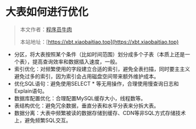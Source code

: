 # 大表如何进行优化

> 本文作者：[程序员牛肉](https://github.com/luoye6)
>
> 本站地址：[https://xbt.xiaobaitiao.top](https://xbt.xiaobaitiao.top)

- 分区，将大表按照某个条件（比如时间范围）划分成多个子表（本质上还是一个表），提高查询效率和数据插入速度，一般。
- 索引优化：对频繁使用的字段建立合适的索引，避免全表扫描，同时要主主义避免过多的索引，因为索引会占用磁盘空间带来额外维护成本。
- 优化SQL语句：避免使用SELECT * 等无用操作，合理使用慢查询日志和Explain语句。
- 数据库配置优化：合理配置MySQL缓存大小，线程数等。
- 表结构优化：避免冗余数据，垂直分表和水平分表来分拆大表。
- 数据分离：大表中频繁被读的数据存储到缓存、CDN等非SQL方式存储技术上，避免频繁SQL交互。
